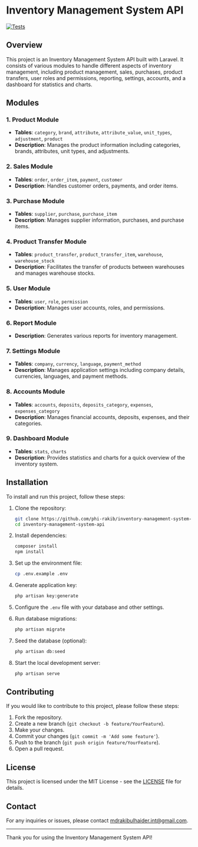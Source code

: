 # Inventory Management System API

[![Tests](https://github.com/phi-rakib/inventory-management-system-api/actions/workflows/run-tests.yml/badge.svg)](https://github.com/phi-rakib/inventory-management-system-api/actions/workflows/run-tests.yml)

## Overview

This project is an Inventory Management System API built with Laravel. It consists of various modules to handle different aspects of inventory management, including product management, sales, purchases, product transfers, user roles and permissions, reporting, settings, accounts, and a dashboard for statistics and charts.

## Modules

### 1. Product Module
- **Tables**: `category`, `brand`, `attribute`, `attribute_value`, `unit_types`, `adjustment`, `product`
- **Description**: Manages the product information including categories, brands, attributes, unit types, and adjustments.

### 2. Sales Module
- **Tables**: `order`, `order_item`, `payment`, `customer`
- **Description**: Handles customer orders, payments, and order items.

### 3. Purchase Module
- **Tables**: `supplier`, `purchase`, `purchase_item`
- **Description**: Manages supplier information, purchases, and purchase items.

### 4. Product Transfer Module
- **Tables**: `product_transfer`, `product_transfer_item`, `warehouse`, `warehouse_stock`
- **Description**: Facilitates the transfer of products between warehouses and manages warehouse stocks.

### 5. User Module
- **Tables**: `user`, `role`, `permission`
- **Description**: Manages user accounts, roles, and permissions.

### 6. Report Module
- **Description**: Generates various reports for inventory management.

### 7. Settings Module
- **Tables**: `company`, `currency`, `language`, `payment_method`
- **Description**: Manages application settings including company details, currencies, languages, and payment methods.

### 8. Accounts Module
- **Tables**: `accounts`, `deposits`, `deposits_category`, `expenses`, `expenses_category`
- **Description**: Manages financial accounts, deposits, expenses, and their categories.

### 9. Dashboard Module
- **Tables**: `stats`, `charts`
- **Description**: Provides statistics and charts for a quick overview of the inventory system.

## Installation

To install and run this project, follow these steps:

1. Clone the repository:
    ```sh
    git clone https://github.com/phi-rakib/inventory-management-system-api.git
    cd inventory-management-system-api
    ```

2. Install dependencies:
    ```sh
    composer install
    npm install
    ```

3. Set up the environment file:
    ```sh
    cp .env.example .env
    ```

4. Generate application key:
    ```sh
    php artisan key:generate
    ```

5. Configure the `.env` file with your database and other settings.

6. Run database migrations:
    ```sh
    php artisan migrate
    ```

7. Seed the database (optional):
    ```sh
    php artisan db:seed
    ```

8. Start the local development server:
    ```sh
    php artisan serve
    ```

## Contributing

If you would like to contribute to this project, please follow these steps:

1. Fork the repository.
2. Create a new branch (`git checkout -b feature/YourFeature`).
3. Make your changes.
4. Commit your changes (`git commit -m 'Add some feature'`).
5. Push to the branch (`git push origin feature/YourFeature`).
6. Open a pull request.

## License

This project is licensed under the MIT License - see the [LICENSE](LICENSE) file for details.

## Contact

For any inquiries or issues, please contact [mdrakibulhaider.int@gmail.com](mailto:mdrakibulhaider.int@gmail.com).

---

Thank you for using the Inventory Management System API!
